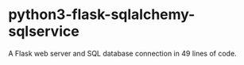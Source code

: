 # python3-flask-sqlalchemy-sqlservice

A Flask web server and SQL database connection in 49 lines of code.
